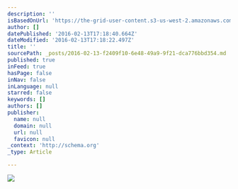 ```yaml
---
description: ''
isBasedOnUrl: 'https://the-grid-user-content.s3-us-west-2.amazonaws.com/fea6302d-3b84-4091-b323-4c379f3d5d41.png'
author: []
datePublished: '2016-02-13T17:18:40.664Z'
dateModified: '2016-02-13T17:18:22.497Z'
title: ''
sourcePath: _posts/2016-02-13-f2409f10-6e48-49a9-9f21-dca776bbd354.md
published: true
inFeed: true
hasPage: false
inNav: false
inLanguage: null
starred: false
keywords: []
authors: []
publisher:
  name: null
  domain: null
  url: null
  favicon: null
_context: 'http://schema.org'
_type: Article

---
```

![](https://the-grid-user-content.s3-us-west-2.amazonaws.com/fea6302d-3b84-4091-b323-4c379f3d5d41.png)